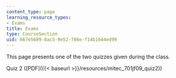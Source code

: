 ```yaml
---
content_type: page
learning_resource_types:
- Exams
title: Exams
type: CourseSection
uid: 667e5689-8ac5-9e52-786e-f14b1644ed99
---
```


This page presents one of the two quizzes given during the class.

Quiz 2 ([PDF]({{< baseurl >}}/resources/mitec_701jf09_quiz2))
